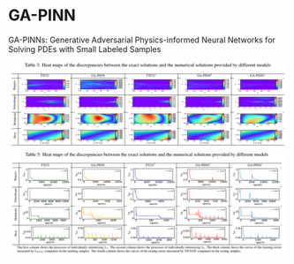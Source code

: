 # GA-PINN
GA-PINNs: Generative Adversarial Physics-informed Neural Networks for Solving PDEs with Small Labeled Samples



<img src="./figures/1.png" width="633" >
<img src="./figures/2.png" width="633" >
